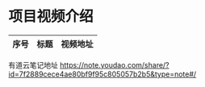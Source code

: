 项目视频介绍 
===========

|序号|标题|视频地址|
|---|----|-----|


有道云笔记地址
https://note.youdao.com/share/?id=7f2889cece4ae80bf9f95c805057b2b5&type=note#/








